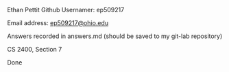 ﻿Ethan Pettit
Github Usernamer: ep509217

Email address: ep509217@ohio.edu

Answers recorded in answers.md (should be saved to my git-lab repository)

CS 2400, Section 7

Done